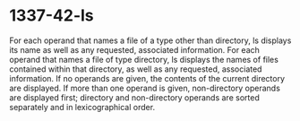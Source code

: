 # 1337-42-ls
For each operand that names a file of a type other than directory, ls displays its name as well as any requested, associated information.  For each operand      that names a file of type directory, ls displays the names of files contained within that directory, as well as any requested, associated information.       If no operands are given, the contents of the current directory are displayed.  If more than one operand is given, non-directory operands are displayed      first; directory and non-directory operands are sorted separately and in lexicographical order.
